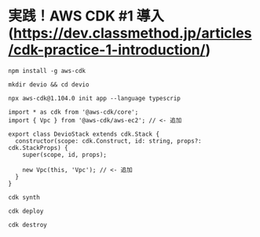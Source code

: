 # 実践！AWS CDK #1 導入(https://dev.classmethod.jp/articles/cdk-practice-1-introduction/)
`npm install -g aws-cdk`

`mkdir devio && cd devio`

`npx aws-cdk@1.104.0 init app --language typescrip`

```tsx
import * as cdk from '@aws-cdk/core';
import { Vpc } from '@aws-cdk/aws-ec2'; // <- 追加

export class DevioStack extends cdk.Stack {
  constructor(scope: cdk.Construct, id: string, props?: cdk.StackProps) {
    super(scope, id, props);

    new Vpc(this, 'Vpc'); // <- 追加
  }
}
```

`cdk synth`

`cdk deploy`

`cdk destroy`
